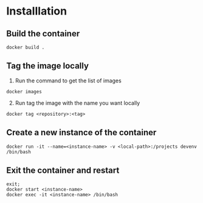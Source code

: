 # Installlation

## Build the container
```
docker build .
```

## Tag the image locally
1. Run the command to get the list of images
```
docker images
```
2. Run tag the image with the name you want locally
```
docker tag <repository>:<tag>
```

## Create a new instance of the container
```
docker run -it --name=<instance-name> -v <local-path>:/projects devenv /bin/bash
```

## Exit the container and restart
```
exit;
docker start <instance-name>
docker exec -it <instance-name> /bin/bash
```